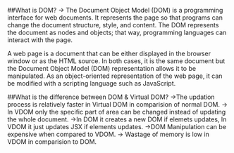 ##What is DOM?
-> The Document Object Model (DOM) is a programming interface for web documents. It represents the page so that programs can change the document structure, style, and content. The DOM represents the document as nodes and objects; that way, programming languages can interact with the page.

A web page is a document that can be either displayed in the browser window or as the HTML source. In both cases, it is the same document but the Document Object Model (DOM) representation allows it to be manipulated. As an object-oriented representation of the web page, it can be modified with a scripting language such as JavaScript.

##What is the difference between DOM & Virtual DOM?
->The updation process is relatively faster in Virtual DOM in comparision of normal DOM.
-> In VDOM only the specific part of area can be changed instead of updating the whole document.
->In DOM it creates a new DOM if elemets updates, In VDOM it just updates JSX if elements updates.
->DOM Manipulation can be expensive when compared to VDOM.
-> Wastage of memory is low in VDOM in comparision to DOM.

